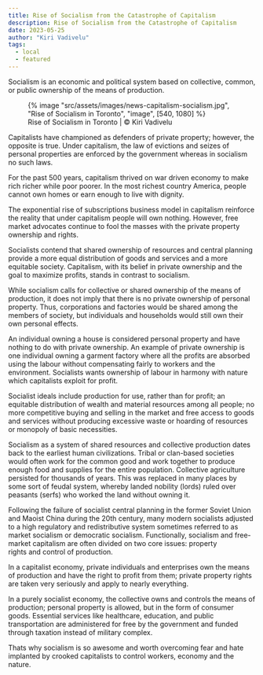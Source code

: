 ```yaml
---
title: Rise of Socialism from the Catastrophe of Capitalism
description: Rise of Socialism from the Catastrophe of Capitalism
date: 2023-05-25
author: "Kiri Vadivelu"
tags:
  - local
  - featured
---
```


Socialism is an economic and political system based on collective, common, or public ownership of the means of production.

<!-- excerpt -->

<figure>
{% image "src/assets/images/news-capitalism-socialism.jpg", "Rise of Socialism in Toronto", "image", [540, 1080] %}
<figcaption>Rise of Socialism in Toronto | © Kiri Vadivelu</figcaption>
</figure>

Capitalists have championed as defenders of private property; however, the opposite is true. Under capitalism, the law of evictions and seizes of personal properties are enforced by the government whereas in socialism no such laws.

For the past 500 years, capitalism thrived on war driven economy to make rich richer while poor poorer. In the most richest country America, people cannot own homes or earn enough to live with dignity.

The exponential rise of subscriptions business model in capitalism reinforce the reality that under capitalism people will own nothing. However, free market advocates continue to fool the masses with the private property ownership and rights.

Socialists contend that shared ownership of resources and central planning provide a more equal distribution of goods and services and a more equitable society. Capitalism, with its belief in private ownership and the goal to maximize profits, stands in contrast to socialism.

While socialism calls for collective or shared ownership of the means of production, it does not imply that there is no private ownership of personal property. Thus, corporations and factories would be shared among the members of society, but individuals and households would still own their own personal effects.

An individual owning a house is considered personal property and have nothing to do with private ownership. An example of private ownership is one individual owning a garment factory where all the profits are absorbed using the labour without compensating fairly to workers and the environment. Socialists wants ownership of labour in harmony with nature which capitalists exploit for profit.

Socialist ideals include production for use, rather than for profit; an equitable distribution of wealth and material resources among all people; no more competitive buying and selling in the market and free access to goods and services without producing excessive waste or hoarding of resources or monopoly of basic necessities.

Socialism as a system of shared resources and collective production dates back to the earliest human civilizations. Tribal or clan-based societies would often work for the common good and work together to produce enough food and supplies for the entire population. Collective agriculture persisted for thousands of years. This was replaced in many places by some sort of feudal system, whereby landed nobility (lords) ruled over peasants (serfs) who worked the land without owning it.

Following the failure of socialist central planning in the former Soviet Union and Maoist China during the 20th century, many modern socialists adjusted to a high regulatory and redistributive system sometimes referred to as market socialism or democratic socialism. Functionally, socialism and free-market capitalism are often divided on two core issues: property rights and control of production.

In a capitalist economy, private individuals and enterprises own the means of production and have the right to profit from them; private property rights are taken very seriously and apply to nearly everything.

In a purely socialist economy, the collective owns and controls the means of production; personal property is allowed, but in the form of consumer goods. Essential services like healthcare, education, and public transportation are administered for free by the government and funded through taxation instead of military complex.

Thats why socialism is so awesome and worth overcoming fear and hate implanted by crooked capitalists to control workers, economy and the nature.
